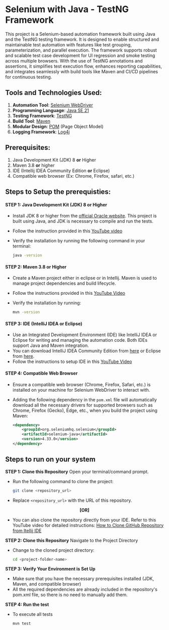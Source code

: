 # Selenium with Java - TestNG Framework
This project is a Selenium-based automation framework built using Java and the TestNG testing framework. It is designed to enable structured and maintainable test automation with features like test grouping, parameterization, and parallel execution. The framework supports robust and scalable test case development for UI regression and smoke testing across multiple browsers. With the use of TestNG annotations and assertions, it simplifies test execution flow, enhances reporting capabilities, and integrates seamlessly with build tools like Maven and CI/CD pipelines for continuous testing. 

## Tools and Technologies Used:
1. **Automation Tool**: [Selenium WebDriver](https://www.simplilearn.com/tutorials/selenium-tutorial/what-is-selenium-webdriver)
2. **Programming Language**: [Java SE 21](https://www.oracle.com/in/java/technologies/downloads/#jdk23-windows)  
3. **Testing Framework**: [TestNG](https://mvnrepository.com/artifact/io.cucumber/cucumber-testng)  
4. **Build Tool**: [Maven](https://maven.apache.org/)  
5. **Modular Design**: [POM](https://maven.apache.org/guides/introduction/introduction-to-the-pom.html) (Page Object Model)  
6. **Logging Framework**: [Log4j](https://testsigma.com/blog/log4j-selenium/) 

## Prerequisites:
1.	Java Development Kit (JDK) 8 **or** Higher
2.	Maven 3.8 **or** higher
3.	IDE (Intellij IDEA Community Edition **or** Eclipse)
4.	Compatible web browser (Ex: Chrome, Firefox, safari, etc.)

## Steps to Setup the prerequisties:
#### STEP 1: Java Development Kit (JDK) 8 **or** Higher
- Install JDK 8 or higher from the [official Oracle website](https://www.oracle.com/in/java/technologies/downloads/#jdk23-windows). This project is built using Java, and JDK is necessary to compile and run the tests.
- Follow the instruction provided in this [YouTube video](https://youtu.be/R6MoDMASwag?si=3eZOx12oEFkiDfRW)
- Verify the installation by running the following command in your terminal:
  
  ```bash
  java -version

#### STEP 2: Maven 3.8 **or** Higher
- Create a Maven project either in eclipse or in Intellij. Maven is used to manage project dependencies and build lifecycle.
- Follow the instructions provided in this [YouTube Video](https://youtu.be/i0ACQF8yX9E?si=fr01yXov68DbKqjV)
- Verify the installation by running:

  ```bash
  mvn -version

#### STEP 3:  IDE (IntelliJ IDEA or Eclipse)
- Use an Integrated Development Environment (IDE) like IntelliJ IDEA or Eclipse for writing and managing the automation code. Both IDEs support Java and Maven integration.
- You can download IntelliJ IDEA Community Edition from [here](https://www.jetbrains.com/idea/download/?section=windows) or Eclipse from [here](https://www.eclipse.org/downloads/download.php?file=/oomph/epp/2024-09/R/eclipse-inst-jre-win64.exe).
- Follow the instructions to setup IDE in this [YouTube Video](https://youtu.be/j6mLD6e75Go?si=KjORnMvATkEikUBM)

#### STEP 4: Compatible Web Browser
- Ensure a compatible web browser (Chrome, Firefox, Safari, etc.) is installed on your machine for Selenium WebDriver to interact with.
- Adding the following dependency in the `pom.xml` file will automatically download all the necessary drivers for supported browsers such as Chrome, Firefox (Gecko), Edge, etc., when you build the project using Maven:

  ```xml
  <dependency>
      <groupId>org.seleniumhq.selenium</groupId>
      <artifactId>selenium-java</artifactId>
      <version>4.33.0</version>
  </dependency>

## Steps to run on your system
**STEP 1: Clone this Repository**
Open your terminal/command prompt.
   - Run the following command to clone the project:
     ```bash
     git clone <repository_url>
     ```
   - Replace `<repository_url>` with the URL of this repository.

<p align="center"><b>[OR]</b></p>

- You can also clone the repository directly from your IDE. Refer to this YouTube video for detailed instructions: [How to Clone GitHub Repository from Itellij IDE](https://youtu.be/ILSQeAOK0gs?si=HXYv52tv5ONPwcEP)

**STEP 2: Clone this Repository**
Navigate to the Project Directory
- Change to the cloned project directory:
     ```bash
     cd <project-folder-name>
     ```
**STEP 3: Verify Your Environment is Set Up**  
 - Make sure that you have the necessary prerequisites installed (JDK, Maven, and compatible browser)
 - All the required dependencies are already included in the repository's pom.xml file, so there is no need to manually add them.

**STEP 4: Run the test**  
 - To execute all tests
     ```bash
     mvn test
















